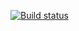[![Build status](https://build.appcenter.ms/v0.1/apps/7cb148b0-ae59-4840-9b39-6b7158dbd2ba/branches/main/badge)](https://appcenter.ms/users/ot054491-student.ubb.edu.pl/apps/XamarinUITest/build/branches/main)
